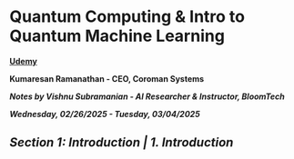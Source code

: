 # **Quantum Computing & Intro to Quantum Machine Learning**

**[Udemy](https://www.udemy.com/course/qc101-introduction-to-quantum-computing-quantum-physics-for-beginners/?couponCode=ST10MT30325G2)**

**Kumaresan Ramanathan - CEO, Coroman Systems**

***Notes by Vishnu Subramanian - AI Researcher & Instructor, BloomTech***

***Wednesday, 02/26/2025 - Tuesday, 03/04/2025***

## ***Section 1: Introduction | 1. Introduction***

